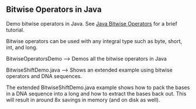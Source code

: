 Bitwise Operators in Java
-------------------------


Demo bitwise operators in Java.  See [Java Bitwise Operators](https://www.baeldung.com/java-bitwise-operators) for a brief tutorial.

Bitwise operators can be used with any integral type such as byte, short, int, and long.

BitwiseOperatorsDemo --> Demos all the bitwise operators in Java

BitwiseShiftDemo.java --> Shows an extended example using bitwise operators and DNA sequences.
                         
The extended BitwiseShiftDemo.java example shows how to pack the bases in a DNA sequence into
a long and how to extract the bases back out. This will result in around 8x savings in memory
(and on disk as well).
